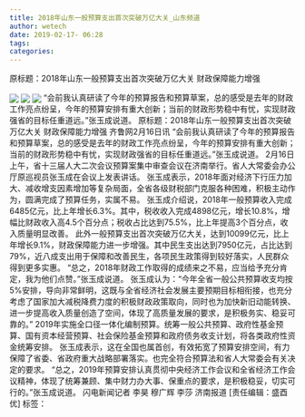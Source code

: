 ```yaml
---
title: 2018年山东一般预算支出首次突破万亿大关_山东频道
author: wetech
date: 2019-02-17- 06:28
tags: 
categories: 
---
```

原标题：2018年山东一般预算支出首次突破万亿大关 财政保障能力增强
<!-- more -->
                
<img align="center" border="0" src="http://p0.ifengimg.com/fck/2019_08/3d5e6307bd544d2_w1000_h667.jpg" />
                
<img align="center" border="0" src="http://p0.ifengimg.com/fck/2019_08/316c0ee3ab85021_w1718_h1068.jpg" />
            
<img align="center" border="0" src="http://p2.ifengimg.com/a/2016/0810/204c433878d5cf9size1_w16_h16.png" />
“会前我认真研读了今年的预算报告和预算草案，总的感受是去年的财政工作亮点纷呈，今年的预算安排有重大创新；当前的财政形势稳中有忧，实现财政强省的目标任重道远。”张玉成说道。
原标题：2018年山东一般预算支出首次突破万亿大关 财政保障能力增强
齐鲁网2月16日讯 “会前我认真研读了今年的预算报告和预算草案，总的感受是去年的财政工作亮点纷呈，今年的预算安排有重大创新；当前的财政形势稳中有忧，实现财政强省的目标任重道远。”张玉成说道。
2月16日上午，省十三届人大二次会议预算案集中审查会议在济南举行。省人大常委会办公厅原巡视员张玉成在会议上发表讲话。
张玉成表示，2018年面对经济下行压力加大、减收增支因素增加等复杂局面，全省各级财税部门克服各种困难，积极主动作为，圆满完成了预算任务，实属不易。
张玉成介绍说，2018年一般预算收入完成6485亿元，比上年增长6.3%。其中，税收收入完成4898亿元，增长10.8%，增幅比财政收入高4.5个百分点；税收占比达到75.5%，比上年提高3个百分点，收入质量明显改善。
此外一般预算支出首次突破万亿大关，达到10099亿元，比上年增长9.1%，财政保障能力进一步增强。其中民生支出达到7950亿元，占比达到79%，近八成支出用于保障和改善民生，各项民生政策得到较好落实，人民群众得到更多实惠。
“总之，2018年财政工作取得的成绩来之不易，应当给予充分肯定，我为他们点赞。”张玉成说道。
张玉成认为：“今年全省一般公共预算收支均按5%安排，导向非常鲜明，这既与全省经济社会发展主要预期目标相衔接，也充分考虑了国家加大减税降费力度的积极财政政策取向，同时也为加快新旧动能转换、进一步提高收入质量创造了空间，体现了高质量发展的要求，是积极务实、稳妥可靠的。”
2019年实施全口径一体化编制预算。统筹一般公共预算、政府性基金预算、国有资本经营预算、社会保险基金预算和政府债务收支计划，将各类政府性资金统筹安排。
张玉成表示，这在全国也属首创，有效拓宽了预算安排空间，有力保障了省委、省政府重大战略部署落实。也完全符合预算法和省人大常委会有关决定的要求。
“总之，2019年预算安排认真贯彻中央经济工作会议和全省经济工作会议精神，体现了统筹兼顾、集中财力办大事、保重点的要求，是积极稳妥，切实可行的。”张玉成说道。
闪电新闻记者 李昊 穆广辉 李莎 济南报道
[责任编辑：盛酉优]
标签：
 
             
